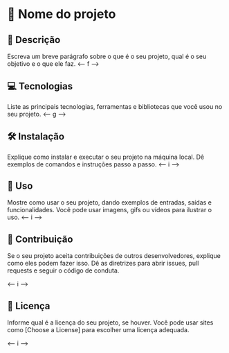 # 🚀 Nome do projeto

## 📝 Descrição

Escreva um breve parágrafo sobre o que é o seu projeto, qual é o seu objetivo e o que ele faz.
   <-- f -->
## 💻 Tecnologias

Liste as principais tecnologias, ferramentas e bibliotecas que você usou no seu projeto.
   <-- g -->

## 🛠 Instalação

Explique como instalar e executar o seu projeto na máquina local. Dê exemplos de comandos e instruções passo a passo.
   <-- i -->

## 🚀 Uso

Mostre como usar o seu projeto, dando exemplos de entradas, saídas e funcionalidades. Você pode usar imagens, gifs ou vídeos para ilustrar o uso.
   <-- i --> 

## 🙌 Contribuição

Se o seu projeto aceita contribuições de outros desenvolvedores, explique como eles podem fazer isso. Dê as diretrizes para abrir issues, pull requests e seguir o código de conduta.
   
 <-- i -->

## 📄 Licença

Informe qual é a licença do seu projeto, se houver. Você pode usar sites como [Choose a License] para escolher uma licença adequada.

 <-- i -->